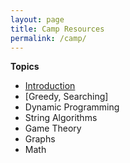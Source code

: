 ```yaml
---
layout: page
title: Camp Resources
permalink: /camp/
---
```

**Topics**
* [Introduction](/introduction-to-cp)
* [Greedy, Searching]
* Dynamic Programming
* String Algorithms
* Game Theory
* Graphs
* Math
